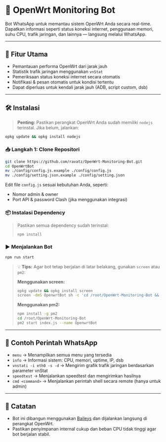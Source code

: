 # 📡 OpenWrt Monitoring Bot

Bot WhatsApp untuk memantau sistem OpenWrt Anda secara real-time. Dapatkan informasi seperti status koneksi internet, penggunaan memori, suhu CPU, trafik jaringan, dan lainnya — langsung melalui WhatsApp.

---

## 🚀 Fitur Utama

- Pemantauan performa OpenWrt dari jarak jauh
- Statistik trafik jaringan menggunakan `vnStat`
- Pemeriksaan status koneksi internet secara otomatis
- Notifikasi & pesan otomatis untuk kondisi tertentu
- Dapat diperluas untuk kendali jarak jauh (ADB, script custom, dsb)

---

## 🛠️ Instalasi

> **Penting:** Pastikan perangkat OpenWrt Anda sudah memiliki `nodejs` terinstal. Jika belum, jalankan:

```sh
opkg update && opkg install nodejs
```

### 📥 Langkah 1: Clone Repositori

```sh
git clone https://github.com/ravatz/OpenWrt-Monitoring-Bot.git
cd OpenWrtBot
mv ./config/config.js.example ./config/config.js
mv ./config/setting.json.example ./config/setting.json
```

Edit file `config.js` sesuai kebutuhan Anda, seperti:

- Nomor admin & owner
- Port API & password Clash (jika menggunakan integrasi)

### 📦 Instalasi Dependency

> Pastikan semua dependency sudah terinstal:
>
> ```sh
> npm install
> ```

### ▶️ Menjalankan Bot

```sh
npm run start
```

> 💡 **Tips:** Agar bot tetap berjalan di latar belakang, gunakan `screen` atau `pm2`:
>
> **Menggunakan screen:**
>
> ```sh
> opkg update && opkg install screen
> screen -dmS OpenwrtBot sh -c 'cd /root/OpenWrt-Monitoring-Bot && npm run start >> app.log 2>&1'
> ```
>
> **Menggunakan pm2:**
>
> ```sh
> npm install -g pm2
> cd /root/OpenWrt-Monitoring-Bot
> pm2 start index.js --name OpenwrtBot
> ```

---

## 💬 Contoh Perintah WhatsApp

- `menu` → Menampilkan semua menu yang tersedia
- `info` → Informasi sistem: CPU, memori, uptime, IP, dsb
- `vnstati -i eth0 -s -d` → Mengirim grafik trafik jaringan berdasarkan parameter vnStat
- `speedtest` → Menjalankan speedtest dan mengirimkan hasilnya
- `cmd <command>` → Menjalankan perintah shell secara remote (hanya untuk admin)

---

## 📌 Catatan

- Bot ini dibangun menggunakan [Baileys](https://github.com/adiwajshing/Baileys) dan dijalankan langsung di perangkat OpenWrt.
- Pastikan penyimpanan internal cukup dan beban CPU tidak tinggi agar bot berjalan stabil.
